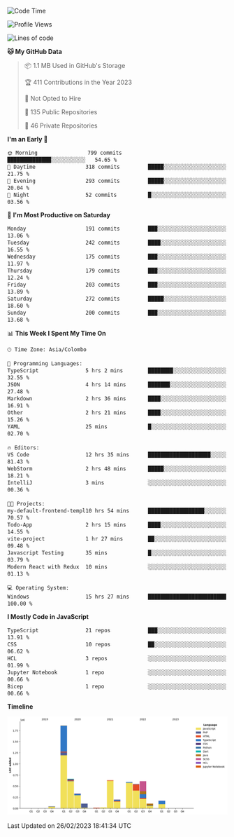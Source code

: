 
<!--START_SECTION:waka-->
![Code Time](http://img.shields.io/badge/Code%20Time-912%20hrs%205%20mins-blue)

![Profile Views](http://img.shields.io/badge/Profile%20Views-1-blue)

![Lines of code](https://img.shields.io/badge/From%20Hello%20World%20I%27ve%20Written-5.9%20million%20lines%20of%20code-blue)

**🐱 My GitHub Data** 

> 📦 1.1 MB Used in GitHub's Storage 
 > 
> 🏆 411 Contributions in the Year 2023
 > 
> 🚫 Not Opted to Hire
 > 
> 📜 135 Public Repositories 
 > 
> 🔑 46 Private Repositories 
 > 
**I'm an Early 🐤** 

```text
🌞 Morning                799 commits         ██████████████░░░░░░░░░░░   54.65 % 
🌆 Daytime                318 commits         █████░░░░░░░░░░░░░░░░░░░░   21.75 % 
🌃 Evening                293 commits         █████░░░░░░░░░░░░░░░░░░░░   20.04 % 
🌙 Night                  52 commits          █░░░░░░░░░░░░░░░░░░░░░░░░   03.56 % 
```
📅 **I'm Most Productive on Saturday** 

```text
Monday                   191 commits         ███░░░░░░░░░░░░░░░░░░░░░░   13.06 % 
Tuesday                  242 commits         ████░░░░░░░░░░░░░░░░░░░░░   16.55 % 
Wednesday                175 commits         ███░░░░░░░░░░░░░░░░░░░░░░   11.97 % 
Thursday                 179 commits         ███░░░░░░░░░░░░░░░░░░░░░░   12.24 % 
Friday                   203 commits         ███░░░░░░░░░░░░░░░░░░░░░░   13.89 % 
Saturday                 272 commits         █████░░░░░░░░░░░░░░░░░░░░   18.60 % 
Sunday                   200 commits         ███░░░░░░░░░░░░░░░░░░░░░░   13.68 % 
```


📊 **This Week I Spent My Time On** 

```text
🕑︎ Time Zone: Asia/Colombo

💬 Programming Languages: 
TypeScript               5 hrs 2 mins        ████████░░░░░░░░░░░░░░░░░   32.55 % 
JSON                     4 hrs 14 mins       ███████░░░░░░░░░░░░░░░░░░   27.48 % 
Markdown                 2 hrs 36 mins       ████░░░░░░░░░░░░░░░░░░░░░   16.91 % 
Other                    2 hrs 21 mins       ████░░░░░░░░░░░░░░░░░░░░░   15.26 % 
YAML                     25 mins             █░░░░░░░░░░░░░░░░░░░░░░░░   02.70 % 

🔥 Editors: 
VS Code                  12 hrs 35 mins      ████████████████████░░░░░   81.43 % 
WebStorm                 2 hrs 48 mins       █████░░░░░░░░░░░░░░░░░░░░   18.21 % 
IntelliJ                 3 mins              ░░░░░░░░░░░░░░░░░░░░░░░░░   00.36 % 

🐱‍💻 Projects: 
my-default-frontend-templ10 hrs 54 mins      ██████████████████░░░░░░░   70.57 % 
Todo-App                 2 hrs 15 mins       ████░░░░░░░░░░░░░░░░░░░░░   14.55 % 
vite-project             1 hr 27 mins        ██░░░░░░░░░░░░░░░░░░░░░░░   09.48 % 
Javascript Testing       35 mins             █░░░░░░░░░░░░░░░░░░░░░░░░   03.79 % 
Modern React with Redux  10 mins             ░░░░░░░░░░░░░░░░░░░░░░░░░   01.13 % 

💻 Operating System: 
Windows                  15 hrs 27 mins      █████████████████████████   100.00 % 
```

**I Mostly Code in JavaScript** 

```text
TypeScript               21 repos            ███░░░░░░░░░░░░░░░░░░░░░░   13.91 % 
CSS                      10 repos            ██░░░░░░░░░░░░░░░░░░░░░░░   06.62 % 
HCL                      3 repos             ░░░░░░░░░░░░░░░░░░░░░░░░░   01.99 % 
Jupyter Notebook         1 repo              ░░░░░░░░░░░░░░░░░░░░░░░░░   00.66 % 
Bicep                    1 repo              ░░░░░░░░░░░░░░░░░░░░░░░░░   00.66 % 
```



**Timeline**

![Lines of Code chart](https://raw.githubusercontent.com/ccweerasinghe1994/ccweerasinghe1994/master/assets/bar_graph.png)


 Last Updated on 26/02/2023 18:41:34 UTC
<!--END_SECTION:waka-->
